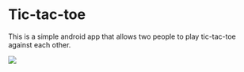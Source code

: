 # Tic-tac-toe
This is a simple android app that allows two people to play tic-tac-toe against each other. 

![](tictactoe.gif)
